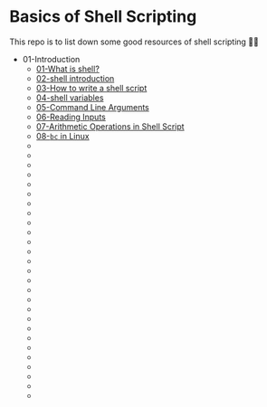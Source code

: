 # Basics of Shell Scripting

This repo is to list down some good resources of shell scripting 💪🏻

* 01-Introduction
    * [01-What is shell?](https://www.tutorialspoint.com/what-is-shell-script)
    * [02-shell introduction](https://www.geeksforgeeks.org/introduction-linux-shell-shell-scripting/)
    * [03-How to write a shell script](https://www.guru99.com/introduction-to-shell-scripting.html)
    * [04-shell variables](https://www.geeksforgeeks.org/shell-scripting-shell-variables/)
    * [05-Command Line Arguments](https://www.digitalocean.com/community/tutorials/read-command-line-arguments-in-shell-scripts)
    * [06-Reading Inputs](https://www.geeksforgeeks.org/bash-script-read-user-input/)
    * [07-Arithmetic Operations in Shell Script](https://www.geeksforgeeks.org/bash-script-arithmetic-operators/)
    * [08-`bc` in Linux](https://opensource.com/article/20/7/bc-math)
    * []()
    * []()
    * []()
    * []()
    * []()
    * []()
    * []()
    * []()
    * []()
    * []()
    * []()
    * []()
    * []()
    * []()
    * []()
    * []()
    * []()
    * []()
    * []()
    * []()
    * []()
    * []()
    * []()
    * []()
    * []()
    * []()
    * []()
